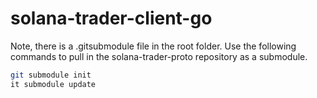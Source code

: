 # solana-trader-client-go

Note, there is a .gitsubmodule file in the root folder. Use the following commands to pull in the solana-trader-proto repository as a submodule.

```bash
git submodule init
it submodule update
```
